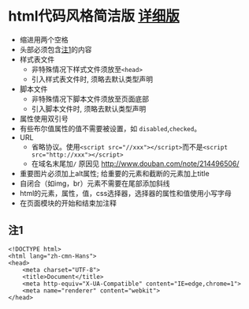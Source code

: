 # html代码风格简洁版 [详细版](html-style.md)
* 缩进用两个空格
* 头部必须包含[注1](#describe)的内容
* 样式表文件
	* 非特殊情况下样式文件须放至`<head>`
	* 引入样式表文件时, 须略去默认类型声明
* 脚本文件
	* 非特殊情况下脚本文件须放至页面底部
	* 引入脚本文件时, 须略去默认类型声明
* 属性使用双引号
* 有些布尔值属性的值不需要被设置，如 `disabled`,`checked`。
* URL
	* 省略协议。使用`<script src="//xxx"></script>`而不是`<script src="http://xxx"></script>`
	* 在域名末尾加`/` 原因见 http://www.douban.com/note/214496506/
* 重要图片必须加上alt属性; 给重要的元素和截断的元素加上title
* 自闭合（如img，br）元素不需要在尾部添加斜线
* html的元素，属性，值，css选择器，选择器的属性和值使用小写字母
* 在页面模块的开始和结束加注释

## <a name="describe">注1</a>
```
<!DOCTYPE html>
<html lang="zh-cmn-Hans">
<head>
	<meta charset="UTF-8">
	<title>Document</title>
	<meta http-equiv="X-UA-Compatible" content="IE=edge,chrome=1">
	<meta name="renderer" content="webkit">
</head>
```

